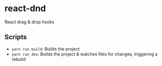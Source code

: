 # react-dnd

React drag &amp; drop hooks

## Scripts

- `yarn run build`: Builds the project
- `yarn run dev`: Builds the project & watches files for changes, triggering a rebuild
